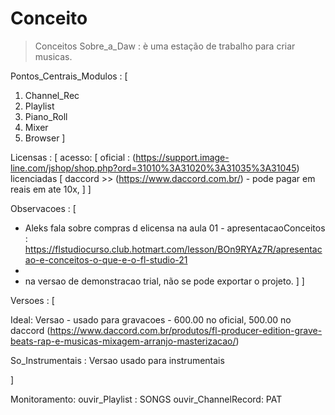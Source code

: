 # Conceito

> Conceitos
Sobre_a_Daw : è uma estação de trabalho para criar musicas.

Pontos_Centrais_Modulos : [
  1. Channel_Rec
  2. Playlist
  3. Piano_Roll
  4. Mixer
  5. Browser
]

Licensas : [
  acesso: [
  oficial : (https://support.image-line.com/jshop/shop.php?ord=31010%3A31020%3A31035%3A31045)
  licenciadas [
   daccord >> (https://www.daccord.com.br/) - pode pagar em reais em ate 10x,
  ]
]

Observacoes : [
  - Aleks fala sobre compras d elicensa na aula 01 - apresentacaoConceitos : https://flstudiocurso.club.hotmart.com/lesson/BOn9RYAz7R/apresentacao-e-conceitos-o-que-e-o-fl-studio-21
  -
  - na versao de demonstracao trial, não se pode exportar o projeto.
]
]


Versoes : [

  Ideal: Versao <Producer Edition> - usado para gravacoes  - 600.00 no oficial, 500.00 no daccord (https://www.daccord.com.br/produtos/fl-producer-edition-grave-beats-rap-e-musicas-mixagem-arranjo-masterizacao/)

  So_Instrumentais : Versao <Fruit> usado para instrumentais

]


Monitoramento: 
  ouvir_Playlist : SONGS
  ouvir_ChannelRecord: PAT


